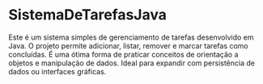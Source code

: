# SistemaDeTarefasJava
Este é um sistema simples de gerenciamento de tarefas desenvolvido em Java. O projeto permite adicionar, listar, remover e marcar tarefas como concluídas. É uma ótima forma de praticar conceitos de orientação a objetos e manipulação de dados. Ideal para expandir com persistência de dados ou interfaces gráficas.
